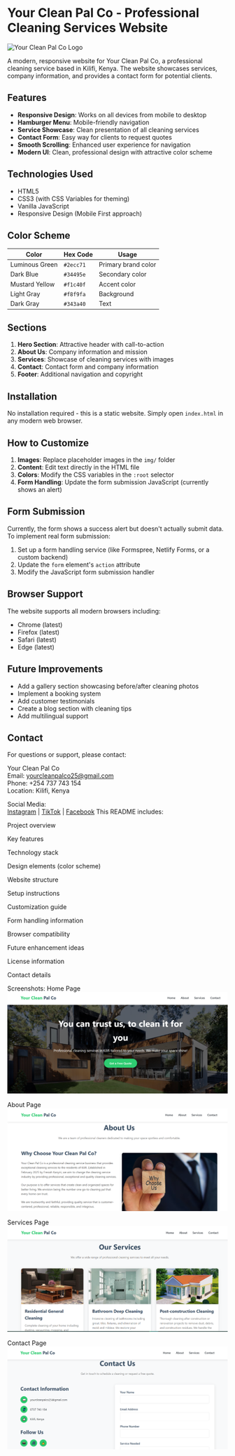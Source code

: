 # Your Clean Pal Co - Professional Cleaning Services Website

![Your Clean Pal Co Logo](https://via.placeholder.com/150x50?text=Your+Clean+Pal+Co)

A modern, responsive website for Your Clean Pal Co, a professional cleaning service based in Kilifi, Kenya. The website showcases services, company information, and provides a contact form for potential clients.

## Features

- **Responsive Design**: Works on all devices from mobile to desktop
- **Hamburger Menu**: Mobile-friendly navigation
- **Service Showcase**: Clean presentation of all cleaning services
- **Contact Form**: Easy way for clients to request quotes
- **Smooth Scrolling**: Enhanced user experience for navigation
- **Modern UI**: Clean, professional design with attractive color scheme

## Technologies Used

- HTML5
- CSS3 (with CSS Variables for theming)
- Vanilla JavaScript
- Responsive Design (Mobile First approach)

## Color Scheme

| Color          | Hex Code  | Usage               |
|----------------|-----------|---------------------|
| Luminous Green | `#2ecc71` | Primary brand color |
| Dark Blue      | `#34495e` | Secondary color     |
| Mustard Yellow | `#f1c40f` | Accent color        |
| Light Gray     | `#f8f9fa` | Background          |
| Dark Gray      | `#343a40` | Text                |

## Sections

1. **Hero Section**: Attractive header with call-to-action
2. **About Us**: Company information and mission
3. **Services**: Showcase of cleaning services with images
4. **Contact**: Contact form and company information
5. **Footer**: Additional navigation and copyright

## Installation

No installation required - this is a static website. Simply open `index.html` in any modern web browser.

## How to Customize

1. **Images**: Replace placeholder images in the `img/` folder
2. **Content**: Edit text directly in the HTML file
3. **Colors**: Modify the CSS variables in the `:root` selector
4. **Form Handling**: Update the form submission JavaScript (currently shows an alert)

## Form Submission

Currently, the form shows a success alert but doesn't actually submit data. To implement real form submission:

1. Set up a form handling service (like Formspree, Netlify Forms, or a custom backend)
2. Update the `form` element's `action` attribute
3. Modify the JavaScript form submission handler

## Browser Support

The website supports all modern browsers including:

- Chrome (latest)
- Firefox (latest)
- Safari (latest)
- Edge (latest)

## Future Improvements

- Add a gallery section showcasing before/after cleaning photos
- Implement a booking system
- Add customer testimonials
- Create a blog section with cleaning tips
- Add multilingual support



## Contact

For questions or support, please contact:

Your Clean Pal Co  
Email: [yourcleanpalco25@gmail.com](mailto:yourcleanpalco25@gmail.com)  
Phone: +254 737 743 154  
Location: Kilifi, Kenya  

Social Media:  
[Instagram](https://www.instagram.com/yourcleanpalco25) | 
[TikTok](https://www.tiktok.com/@your.cleaning.pal) | 
[Facebook](https://www.facebook.com/share/19cb2XM1v9/)
This README includes:

Project overview

Key features

Technology stack

Design elements (color scheme)

Website structure

Setup instructions

Customization guide

Form handling information

Browser compatibility

Future enhancement ideas

License information

Contact details



Screenshots:
Home Page
![alt text](image.png)

About Page
![alt text](image-1.png)

Services Page
![alt text](image-2.png)

Contact Page
![alt text](image-3.png)